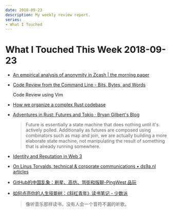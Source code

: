 ```yaml
---
date: 2018-09-23
description: My weekly review report.
series:
- What I Touched
---
```


# What I Touched This Week 2018-09-23


* [An empirical analysis of anonymity in Zcash | the morning paper](https://blog.acolyer.org/2018/09/14/an-empirical-analysis-of-anonymity-in-zcash/)

* [Code Review from the Command Line - Bits, Bytes, and Words](https://blog.jez.io/cli-code-review/)

    Code Review using Vim

* [How we organize a complex Rust codebase](https://blog.getseq.net/rust-at-datalust-how-we-organize-a-complex-rust-codebase/)

* [Adventures in Rust: Futures and Tokio · Bryan Gilbert's Blog](http://bryangilbert.com/post/code/rust/adventures-futures-tokio-rust/)

    > Future is essentially a state machine that does nothing until it's actively polled. Additionally as futures are composed using combinators such as map and join, we are actually building a more elaborate state machine, not manipulating the result of something that is already running somewhere.

<!--more-->

* [Identity and Reputation in Web 3](https://sinahab.com/identity-and-reputation-in-web-3/)
* [On Linus Torvalds, technical & corporate communications • ds9a.nl articles](https://ds9a.nl/articles/posts/linus-communications/)
* [GitHub的中国乱象：刷星、高仿、骂街和版聊-PingWest 品玩](https://www.pingwest.com/a/177413)
* [如何点亮你的人生技能树：《斜杠青年》读书笔记 - 少数派](https://sspai.com/post/47122)

    > 像听音乐那样读书，没有人会一个音符不漏的听歌。
